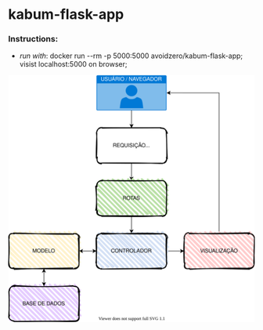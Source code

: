 # kabum-flask-app

### Instructions:

 - *run with*:
    docker run --rm -p 5000:5000 avoidzero/kabum-flask-app;
    visist localhost:5000 on browser;


![schematics for a basic flask app](https://raw.githubusercontent.com/vzro/kabum-flask-app/master/static/img/kabum-flask-app.svg?token=AFR6FKHQJGV4NKM4VM6DCPC7AXRN4)


